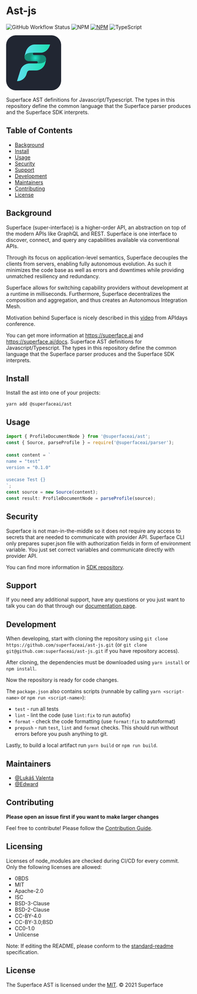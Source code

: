 # Ast-js

![GitHub Workflow Status](https://img.shields.io/github/workflow/status/superfaceai/ast-js/CI)
![NPM](https://img.shields.io/npm/v/@superfaceai/ast)
[![NPM](https://img.shields.io/npm/l/@superfaceai/ast)](LICENSE)
![TypeScript](https://img.shields.io/badge/%3C%2F%3E-Typescript-blue)

<img src="https://github.com/superfaceai/ast-js/blob/main/docs/LogoGreen.png" alt="superface logo" width="150" height="150">

Superface AST definitions for Javascript/Typescript. The types in this repository define the common language that the Superface parser produces and the Superface SDK interprets.

## Table of Contents

- [Background](#background)
- [Install](#install)
- [Usage](#usage)
- [Security](#security)
- [Support](#support)
- [Development](#development)
- [Maintainers](#maintainers)
- [Contributing](#contributing)
- [License](#license)

## Background
 Superface (super-interface) is a higher-order API, an abstraction on top of the modern APIs like GraphQL and REST. Superface is one interface to discover, connect, and query any capabilities available via conventional APIs. 

 Through its focus on application-level semantics, Superface decouples the clients from servers, enabling fully autonomous evolution. As such it minimizes the code base as well as errors and downtimes while providing unmatched resiliency and redundancy. 

 Superface allows for switching capability providers without development at a runtime in milliseconds. Furthermore, Superface decentralizes the composition and aggregation, and thus creates an Autonomous Integration Mesh.

 Motivation behind Superface is nicely described in this [video](https://www.youtube.com/watch?v=BCvq3NXFb94) from APIdays conference.

 You can get more information at https://superface.ai and https://superface.ai/docs.
Superface AST definitions for Javascript/Typescript. The types in this repository define the common language that the Superface parser produces and the Superface SDK interprets.

## Install

Install the ast into one of your projects:

```shell
yarn add @superfaceai/ast
```

## Usage

```ts
import { ProfileDocumentNode } from '@superfaceai/ast';
const { Source, parseProfile } = require('@superfaceai/parser');

const content = `
name = "test"
version = "0.1.0"

usecase Test {}
`;
const source = new Source(content);
const result: ProfileDocumentNode = parseProfile(source);
```

## Security

Superface is not man-in-the-middle so it does not require any access to secrets that are needed to communicate with provider API. Superface CLI only prepares super.json file with authorization fields in form of environment variable. You just set correct variables and communicate directly with provider API.

You can find more information in [SDK repository](https://github.com/superfaceai/one-sdk-js/blob/main/SECURITY.md).

## Support

If you need any additional support, have any questions or you just want to talk you can do that through our [documentation page](https://docs.superface.ai). 

## Development

When developing, start with cloning the repository using `git clone https://github.com/superfaceai/ast-js.git` (or `git clone git@github.com:superfaceai/ast-js.git` if you have repository access).

After cloning, the dependencies must be downloaded using `yarn install` or `npm install`.

Now the repository is ready for code changes.

The `package.json` also contains scripts (runnable by calling `yarn <script-name>` or `npm run <script-name>`):
- `test` - run all tests
- `lint` - lint the code (use `lint:fix` to run autofix)
- `format` - check the code formatting (use `format:fix` to autoformat)
- `prepush` - run `test`, `lint` and `format` checks. This should run without errors before you push anything to git.

Lastly, to build a local artifact run `yarn build` or `npm run build`.

## Maintainers

- [@Lukáš Valenta](https://github.com/lukas-valenta)
- [@Edward](https://github.com/TheEdward162)

## Contributing

**Please open an issue first if you want to make larger changes**

Feel free to contribute! Please follow the [Contribution Guide](CONTRIBUTION_GUIDE.md).

## Licensing

Licenses of node_modules are checked during CI/CD for every commit. Only the following licenses are allowed:

- 0BDS
- MIT
- Apache-2.0
- ISC
- BSD-3-Clause
- BSD-2-Clause
- CC-BY-4.0
- CC-BY-3.0;BSD
- CC0-1.0
- Unlicense

Note: If editing the README, please conform to the [standard-readme](https://github.com/RichardLitt/standard-readme) specification.

## License

The Superface AST is licensed under the [MIT](LICENSE).
© 2021 Superface
